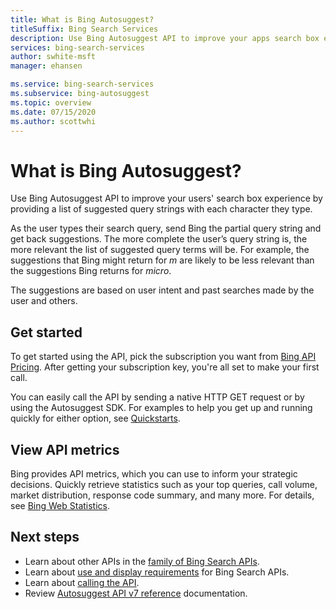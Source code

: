 ```yaml
---
title: What is Bing Autosuggest?
titleSuffix: Bing Search Services
description: Use Bing Autosuggest API to improve your apps search box experience by adding suggested search terms as the user types their query string.
services: bing-search-services
author: swhite-msft
manager: ehansen

ms.service: bing-search-services
ms.subservice: bing-autosuggest
ms.topic: overview
ms.date: 07/15/2020
ms.author: scottwhi
---
```


# What is Bing Autosuggest?

Use Bing Autosuggest API to improve your users' search box experience by providing a list of suggested query strings with each character they type.

As the user types their search query, send Bing the partial query string and get back suggestions. The more complete the user’s query string is, the more relevant the list of suggested query terms will be. For example, the suggestions that Bing might return for *m* are likely to be less relevant than the suggestions Bing returns for *micro*. 

The suggestions are based on user intent and past searches made by the user and others.


## Get started

To get started using the API, pick the subscription you want from <a href="https://www.microsoft.com/en-us/bing/apis/pricing" target="_blank">Bing API Pricing</a>. After getting your subscription key, you're all set to make your first call. 

You can easily call the API by sending a native HTTP GET request or by using the Autosuggest SDK. For examples to help you get up and running quickly for either option, see [Quickstarts](quickstarts/quickstarts.md).


## View API metrics

Bing provides API metrics, which you can use to inform your strategic decisions. Quickly retrieve statistics such as your top queries, call volume, market distribution, response code summary, and many more. For details, see [Bing Web Statistics](../bing-web-search/bing-web-stats.md).


## Next steps

- Learn about other APIs in the [family of Bing Search APIs](../bing-web-search/bing-api-comparison.md).
- Learn about [use and display requirements](../bing-web-search/use-display-requirements.md) for Bing Search APIs.  
- Learn about [calling the API](how-to/get-suggestions.md).
- Review [Autosuggest API v7 reference](reference/endpoints.md) documentation.  


